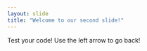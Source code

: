 ```yaml
---
layout: slide
title: "Welcome to our second slide!"
---
```

Test your code!
Use the left arrow to go back!

